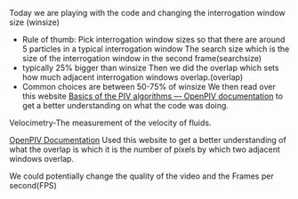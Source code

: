 Today we are playing with the code and changing the interrogation window size (winsize)
* Rule of thumb: Pick interrogation window sizes so that there are around 5 particles in a typical interrogation window
The search size which is the size of the interrogation window in the second frame(searchsize)
* typically 25% bigger than winsize
Then we did the overlap which sets how much adjacent interrogation windows overlap.(overlap)
* Common choices are between 50-75% of winsize
We then read over this website [Basics of the PIV algorithms — OpenPIV documentation](https://openpiv.readthedocs.io/en/latest/src/piv_basics.html) to get a better understanding on what the code was doing.

Velocimetry-The measurement of the velocity of fluids.

[OpenPIV Documentation](https://openpiv.readthedocs.io/_/downloads/en/stable/pdf/) Used this website to get a better understanding of what the overlap is which it is the number of pixels by which two adjacent windows overlap.

We could potentially change the quality of the video and the Frames per second(FPS)
